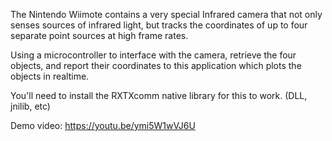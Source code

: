 The Nintendo Wiimote contains a very special Infrared camera that not only senses sources of infrared light, but tracks the coordinates of up to four separate point sources at high frame rates.

Using a microcontroller to interface with the camera, retrieve the four objects, and report their coordinates to this application which plots the objects in realtime.

You'll need to install the RXTXcomm native library for this to work. (DLL, jnilib, etc)

Demo video: 
https://youtu.be/ymi5W1wVJ6U
